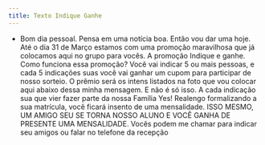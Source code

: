 ```yaml
---
title: Texto Indique Ganhe
---
```


- Bom dia pessoal. Pensa em uma notícia boa. Então vou dar uma hoje. Até o dia 31 de Março estamos com uma promoção maravilhosa que já colocamos aqui no grupo para vocês. A promoção Indique e ganhe. 
  Como funciona essa promoção?
  Você vai indicar 5 ou mais pessoas, e cada 5 indicações suas você vai ganhar um cupom para participar de nosso sorteio. O prêmio será os intens listados na foto que vou colocar aqui abaixo dessa minha mensagem. E não é só isso. A cada indicação sua que vier fazer parte da nossa Família Yes! Realengo formalizando a sua matrícula, você ficará insento de uma mensalidade. ISSO MESMO, UM AMIGO SEU SE TORNA NOSSO ALUNO E VOCÊ GANHA DE PRESENTE UMA MENSALIDADE. Vocês podem me chamar para indicar seu amigos ou falar no telefone da recepção